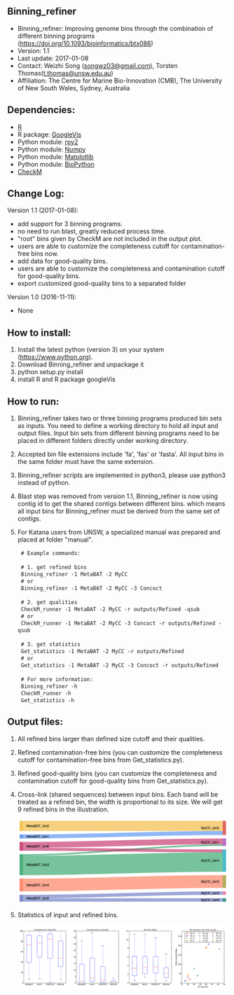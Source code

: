 Binning_refiner
---

+ Binning_refiner: Improving genome bins through the combination of different binning programs (https://doi.org/10.1093/bioinformatics/btx086)
+ Version: 1.1
+ Last update: 2017-01-08
+ Contact: Weizhi Song (songwz03@gmail.com), Torsten Thomas(t.thomas@unsw.edu.au)
+ Affiliation: The Centre for Marine Bio-Innovation (CMB), The University of New South Wales, Sydney, Australia

Dependencies:
---

+ [R](https://www.r-project.org)
+ R package: [GoogleVis](https://github.com/mages/googleVis#googlevis)
+ Python module: [rpy2](http://rpy2.bitbucket.org)
+ Python module: [Numpy](http://www.numpy.org)
+ Python module: [Matplotlib](http://matplotlib.org)
+ Python module: [BioPython](https://github.com/biopython/biopython.github.io/)
+ [CheckM](http://ecogenomics.github.io/CheckM/)

Change Log:
---
Version 1.1 (2017-01-08):
+ add support for 3 binning programs.
+ no need to run blast, greatly reduced process time.
+ "root" bins given by CheckM are not included in the output plot.
+ users are able to customize the completeness cutoff for contamination-free bins now.
+ add data for good-quality bins.
+ users are able to customize the completeness and contamination cutoff for good-quality bins.
+ export customized good-quality bins to a separated folder

Version 1.0 (2016-11-11):
+ None

How to install:
---
1. Install the latest python (version 3) on your system (https://www.python.org).
1. Download Binning_refiner and unpackage it
1. python setup.py install
1. install R and R package googleVis

How to run:
---

1. Binning_refiner takes two or three binning programs produced bin sets as inputs. You need to define a working directory to
hold all input and output files. Input bin sets from different binning programs need to be placed in different folders
directly under working directory.

1. Accepted bin file extensions include 'fa', 'fas' or 'fasta'. All input bins in the same folder must have the same extension.

1. Binning_refiner scripts are implemented in python3, please use python3 instead of python.

1. Blast step was removed from version 1.1, Binning_refiner is now using contig id to get the shared contigs between
different bins. which means all input bins for Binning_refiner must be derived from the same set of contigs.

1. For Katana users from UNSW, a specialized manual was prepared and placed at folder "manual".


        # Example commands:

        # 1. get refined bins
        Binning_refiner -1 MetaBAT -2 MyCC
        # or
        Binning_refiner -1 MetaBAT -2 MyCC -3 Concoct

        # 2. get qualities
        CheckM_runner -1 MetaBAT -2 MyCC -r outputs/Refined -qsub
        # or
        CheckM_runner -1 MetaBAT -2 MyCC -3 Concoct -r outputs/Refined -qsub

        # 3. get statistics
        Get_statistics -1 MetaBAT -2 MyCC -r outputs/Refined
        # or
        Get_statistics -1 MetaBAT -2 MyCC -3 Concoct -r outputs/Refined

        # For more information:
        Binning_refiner -h
        CheckM_runner -h
        Get_statistics -h


Output files:
---

1. All refined bins larger than defined size cutoff and their qualities.

1. Refined contamination-free bins (you can customize the completeness cutoff for contamination-free bins from Get_statistics.py).

1. Refined good-quality bins (you can customize the completeness and contamination cutoff for good-quality bins from Get_statistics.py).

1. Cross-link (shared sequences) between input bins. Each band will be treated as a refined bin, the width is proportional to its size. We will get 9 refined bins in the illustration.

    ![Sankey_plot](images/sankey_plot.jpg)

1. Statistics of input and refined bins.

    ![Statistics](images/statistics.png)
